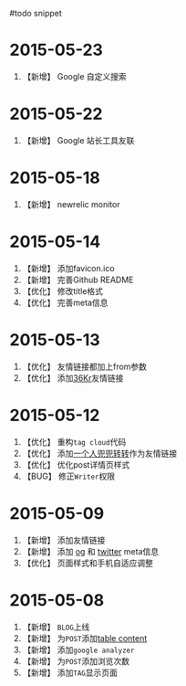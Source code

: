 <!-- BLOG新增功能描述 -->

#todo
snippet 


# 2015-05-23

1. 【新增】 Google 自定义搜索

# 2015-05-22

1. 【新增】 Google 站长工具友联

# 2015-05-18

1. 【新增】 newrelic monitor

# 2015-05-14

1. 【新增】 添加favicon.ico
1. 【新增】 完善Github README
1. 【优化】 修改title格式
1. 【优化】 完善meta信息

# 2015-05-13

1. 【优化】 友情链接都加上from参数
1. 【优化】 添加[36Kr](http://36kr.com/?from=techer.info)友情链接

# 2015-05-12

1. 【优化】 重构`tag cloud`代码
1. 【优化】 添加[一个人兜兜转转](http://anye.coding.io/?from=techer.info)作为友情链接
1. 【优化】 优化post详情页样式
1. 【BUG】 修正`Writer`权限

# 2015-05-09

1. 【新增】 添加友情链接
1. 【新增】 添加 [og](http://ogp.me/) 和 [twitter](https://dev.twitter.com/cards/overview) meta信息
1. 【优化】 页面样式和手机自适应调整

# 2015-05-08

1. 【新增】 `BLOG`上线
1. 【新增】 为`POST`添加[table content](http://projects.jga.me/toc/)
1. 【新增】 添加`google analyzer`
1. 【新增】 为`POST`添加浏览次数
1. 【新增】 添加`TAG`显示页面

